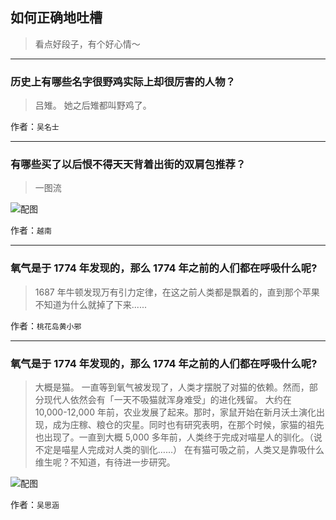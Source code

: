 ## 如何正确地吐槽

> 看点好段子，有个好心情～


 
---

### 历史上有哪些名字很野鸡实际上却很厉害的人物？

> 吕雉。
> 她之后雉都叫野鸡了。


作者：`吴名士`

---

### 有哪些买了以后恨不得天天背着出街的双肩包推荐？

> 一图流



![配图](http://pic3.zhimg.com/70/8d72dfdffff41f39eac58fed8eaef196_b.jpg)


作者：`越南`

---

### 氧气是于 1774 年发现的，那么 1774 年之前的人们都在呼吸什么呢?

> 1687 年牛顿发现万有引力定律，在这之前人类都是飘着的，直到那个苹果不知道为什么就掉了下来......


作者：`桃花岛黄小邪`

---

### 氧气是于 1774 年发现的，那么 1774 年之前的人们都在呼吸什么呢?

> 大概是猫。
> 一直等到氧气被发现了，人类才摆脱了对猫的依赖。然而，部分现代人依然会有「一天不吸猫就浑身难受」的进化残留。
> 大约在 10,000-12,000 年前，农业发展了起来。那时，家鼠开始在新月沃土演化出现，成为庄稼、粮仓的灾星。同时也有研究表明，在那个时候，家猫的祖先也出现了。一直到大概 5,000 多年前，人类终于完成对喵星人的驯化。（说不定是喵星人完成对人类的驯化……）
> 在有猫可吸之前，人类又是靠吸什么维生呢？不知道，有待进一步研究。



![配图](http://pic1.zhimg.com/70/v2-80b15ff21247168c9f03949a32d5cd1c_b.jpg)


作者：`吴思涵`